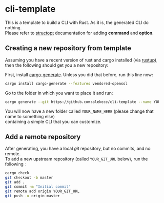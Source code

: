 # cli-template

This is a template to build a CLI with Rust. As it is, the generated CLI do nothing.  
Please refer to [structopt](https://docs.rs/structopt/0.3.21/structopt/) documentation
for adding **command** and **option**.

## Creating a new repository from template

Assuming you have a recent version of rust and cargo installed (via [rustup](https://rustup.rs)),  
then the following should get you a new repository:

First, install [cargo-generate](https://github.com/ashleygwilliams/cargo-generate). Unless you did that before, run this line now:

``` sh
cargo install cargo-generate --features vendored-openssl
```

Go to the folder in which you want to place it and run:

``` sh
cargo generate --git https://github.com:alekece/cli-template --name YOUR_NAME_HERE
```

You will now have a new folder called `YOUR_NAME_HERE` (please change that name to something else)  
containing a simple CLI that you can customize.

## Add a remote repository

After generating, you have a local *git* repository, but no commits, and no remote.  
To add a new upstream repository (called `YOUR_GIT_URL` below), run the following :

``` sh
cargo check
git checkout -b master
git add .
git commit -m "Initial commit"
git remote add origin YOUR_GIT_URL
git push -u origin master
```
